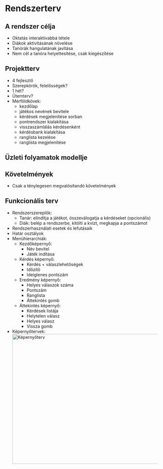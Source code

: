 # Rendszerterv

## A rendszer célja
- Oktatás interaktívabbá tétele
- Diákok aktivitásának növelése
- Tanórák hangulatának javítása
- Nem cél a tanóra helyettesítése, csak kiegészítése

## Projektterv
- 4 fejlesztő
- Szerepkörök, felelősségek?
- 1 hét?
- Ütemterv?
- Mérföldkövek:
  - kezdőlap
  - játékos nevének bevitele
  - kérdések megjelenítése sorban
  - pontrendszer kialakítása
  - visszaszámlálás kérdésenként
  - kérdésbank kialakítása
  - ranglista kezelése
  - ranglista megjelenítése

## Üzleti folyamatok modellje

## Követelmények
- Csak a ténylegesen megvalósítandó követelmények

## Funkcionális terv
- Rendszerszereplők:
  -  Tanár: elindítja a játékot, összeválogatja a kérdéseket (opcionális)
  -  Diák: belép a rendszerbe, kitölti a kvízt, megkapja a pontszámot
- Rendszerhasználati esetek és lefutásaik
- Határ osztályok
- Menühierarchiák:
  -  Kezdőképernyő:
      - Név bevitel
      - Játék indítása
  -  Kérdés képernyő:
      - Kérdés + válaszlehetőségek
      - Időzítő
      - Ideiglenes pontszám
  -  Eredmény képernyő:
      - Helyes válaszok száma
      - Pontszám
      - Ranglista
      - Áttekintés gomb
  -  Áttekintés képernyő:
      - Kérdések listája
      - Helytelen válasz
      - Helyes válasz
      - Vissza gomb
- Képernyőtervek:
  <img width="1091" height="428" alt="Képernyőterv" src="https://github.com/user-attachments/assets/bac03afc-ff1b-4ffc-83fa-5497e2fbd730" />

  
